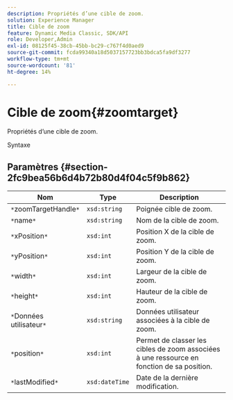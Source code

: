 ```yaml
---
description: Propriétés d’une cible de zoom.
solution: Experience Manager
title: Cible de zoom
feature: Dynamic Media Classic, SDK/API
role: Developer,Admin
exl-id: 08125f45-38cb-45bb-bc29-c767f4d0aed9
source-git-commit: fcda99340a18d5037157723bb3bdca5fa9df3277
workflow-type: tm+mt
source-wordcount: '81'
ht-degree: 14%

---
```


# Cible de zoom{#zoomtarget}

Propriétés d’une cible de zoom.

Syntaxe

## Paramètres {#section-2fc9bea56b6d4b72b80d4f04c5f9b862}

| Nom | Type | Description |
|---|---|---|
| `*`zoomTargetHandle`*` | `xsd:string` | Poignée cible de zoom. |
| `*`name`*` | `xsd:string` | Nom de la cible de zoom. |
| `*`xPosition`*` | `xsd:int` | Position X de la cible de zoom. |
| `*`yPosition`*` | `xsd:int` | Position Y de la cible de zoom. |
| `*`width`*` | `xsd:int` | Largeur de la cible de zoom. |
| `*`height`*` | `xsd:int` | Hauteur de la cible de zoom. |
| `*`Données utilisateur`*` | `xsd:string` | Données utilisateur associées à la cible de zoom. |
| `*`position`*` | `xsd:int` | Permet de classer les cibles de zoom associées à une ressource en fonction de sa position. |
| `*`lastModified`*` | `xsd:dateTime` | Date de la dernière modification. |
